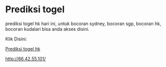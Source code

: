 # Prediksi togel
prediksi togel hk hari ini, untuk bocoran sydney, bocoran sgp, bocoran hk, bocoran kudalari bisa anda akses disini.

Klik Disini: 

<a href="http://66.42.55.101/" target="blank">Prediksi togel hk</a>

http://66.42.55.101/
